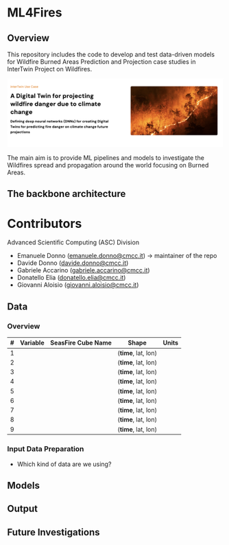 ML4Fires
========

## Overview

This repository includes the code to develop and test data-driven models for Wildfire Burned Areas Prediction and Projection case studies in InterTwin Project on Wildfires.

[![InterTwin](images/intertwin.png)](https://www.intertwin.eu/intertwin-use-case-a-digital-twin-for-projecting-wildfire-danger-due-to-climate-change)

The main aim is to provide ML pipelines and models to investigate the Wildfires spread and propagation around the world focusing on Burned Areas.

## The backbone architecture


Contributors
============

Advanced Scientific Computing (ASC) Division

* Emanuele Donno (<emanuele.donno@cmcc.it>)  &rarr; maintainer of the repo
* Davide Donno (<davide.donno@cmcc.it>)
* Gabriele Accarino (<gabriele.accarino@cmcc.it>)
* Donatello Elia (<donatello.elia@cmcc.it>)
* Giovanni Aloisio (<giovanni.aloisio@cmcc.it>)

## Data

### Overview

| # | Variable | SeasFire Cube Name | Shape | Units |
| :---: | :---: | :---: | :---: | :---: | 
| 1 | |  | (**time**, lat, lon) |  |
| 2 | |  | (**time**, lat, lon) | |
| 3 | |  | (**time**, lat, lon) | |
| 4 | |  | (**time**, lat, lon) | |
| 5 | |  | (**time**, lat, lon) | |
| 6 | |  | (**time**, lat, lon) | |
| 7 | |  | (**time**, lat, lon) | |
| 8 | |  | (**time**, lat, lon) | |
| 9 | |  | (**time**, lat, lon) | |


### Input Data Preparation

* Which kind of data are we using?

## Models

## Output

## Future Investigations